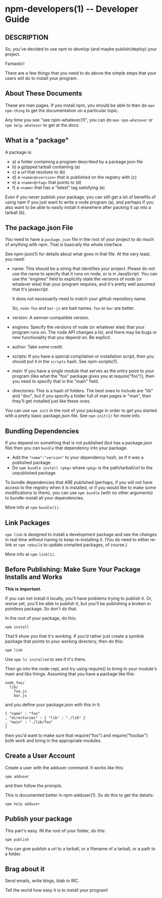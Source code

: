 npm-developers(1) -- Developer Guide
====================================

## DESCRIPTION

So, you've decided to use npm to develop (and maybe publish/deploy)
your project.

Fantastic!

There are a few things that you need to do above the simple steps
that your users will do to install your program.

## About These Documents

These are man pages.  If you install npm, you should be able to
then do `man npm-thing` to get the documentation on a particular
topic.

Any time you see "see npm-whatever(1)", you can do `man npm-whatever`
or `npm help whatever` to get at the docs.

## What is a "package"

A package is:

* a) a folder containing a program described by a package.json file
* b) a gzipped tarball containing (a)
* c) a url that resolves to (b)
* d) a `<name>@<version>` that is published on the registry with (c)
* e) a `<name>@<tag>` that points to (d)
* f) a `<name>` that has a "latest" tag satisfying (e)

Even if you never publish your package, you can still get a lot of
benefits of using npm if you just want to write a node program (a), and
perhaps if you also want to be able to easily install it elsewhere
after packing it up into a tarball (b).

## The package.json File

You need to have a `package.json` file in the root of your project to do
much of anything with npm.  That is basically the whole interface.

See npm-json(1) for details about what goes in that file.  At the very
least, you need:

* name:
  This should be a string that identifies your project.  Please do not
  use the name to specify that it runs on node, or is in JavaScript.
  You can use the "engines" field to explicitly state the versions of
  node (or whatever else) that your program requires, and it's pretty
  well assumed that it's javascript.
  
  It does not necessarily need to match your github repository name.
  
  So, `node-foo` and `bar-js` are bad names.  `foo` or `bar` are better.

* version:
  A semver-compatible version.

* engines:
  Specify the versions of node (or whatever else) that your program
  runs on.  The node API changes a lot, and there may be bugs or new
  functionality that you depend on.  Be explicit.

* author:
  Take some credit.

* scripts:
  If you have a special compilation or installation script, then you
  should put it in the `scripts` hash.  See npm-scripts(1).

* main:
  If you have a single module that serves as the entry point to your
  program (like what the "foo" package gives you at require("foo")),
  then you need to specify that in the "main" field.

* directories:
  This is a hash of folders.  The best ones to include are "lib" and
  "doc", but if you specify a folder full of man pages in "man", then
  they'll get installed just like these ones.

You can use `npm init` in the root of your package in order to get you
started with a pretty basic package.json file.  See `npm-init(1)` for
more info.

## Bundling Dependencies

If you depend on something that is not published (but has a package.json
file) then you can `bundle` that dependency into your package.

* Add the `"name":"version"` to your dependency hash, as if it was a
  published package.
* Do `npm bundle install <pkg>` where `<pkg>` is the path/tarball/url to
  the unpublished package.

To bundle dependencies that ARE published (perhaps, if you will not have
access to the registry when it is installed, or if you would like to
make some modifications to them), you can use `npm bundle` (with no
other arguments) to bundle-install all your dependencies.

More info at `npm-bundle(1)`.

## Link Packages

`npm link` is designed to install a development package and see the
changes in real time without having to keep re-installing it.  (You do
need to either re-link or `npm rebuild` to update compiled packages,
of course.)

More info at `npm-link(1)`.

## Before Publishing: Make Sure Your Package Installs and Works

**This is important.**

If you can not install it locally, you'll have
problems trying to publish it.  Or, worse yet, you'll be able to
publish it, but you'll be publishing a broken or pointless package.
So don't do that.

In the root of your package, do this:

    npm install

That'll show you that it's working.  If you'd rather just create a symlink
package that points to your working directory, then do this:

    npm link

Use `npm ls installed` to see if it's there.

Then go into the node-repl, and try using require() to bring in your module's
main and libs things.  Assuming that you have a package like this:

    node_foo/
      lib/
        foo.js
        bar.js

and you define your package.json with this in it:

    { "name" : "foo"
    , "directories" : { "lib" : "./lib" }
    , "main" : "./lib/foo"
    }

then you'd want to make sure that require("foo") and require("foo/bar") both
work and bring in the appropriate modules.

## Create a User Account

Create a user with the adduser command.  It works like this:

    npm adduser

and then follow the prompts.

This is documented better in npm-adduser(1).  So do this to get the
details:

    npm help adduser

## Publish your package

This part's easy.  IN the root of your folder, do this:

    npm publish

You can give publish a url to a tarball, or a filename of a tarball,
or a path to a folder.

## Brag about it

Send emails, write blogs, blab in IRC.

Tell the world how easy it is to install your program!
